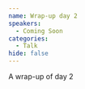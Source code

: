```yaml
---
name: Wrap-up day 2
speakers:
  - Coming Soon
categories:
  - Talk
hide: false
---
```


A wrap-up of day 2